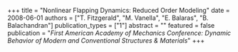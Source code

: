 +++
title = "Nonlinear Flapping Dynamics: Reduced Order Modeling"
date = 2008-06-01
authors = ["T. Fitzgerald", "M. Vanella", "E. Balaras", "B. Balachandran"]
publication_types = ["1"]
abstract = ""
featured = false
publication = "*First American Academy of Mechanics Conference: Dynamic Behavior of Modern and Conventional Structures & Materials*"
+++
